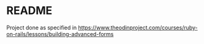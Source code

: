 # README

Project done as specified in https://www.theodinproject.com/courses/ruby-on-rails/lessons/building-advanced-forms
